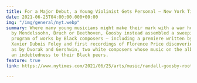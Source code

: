 ```yaml
---
title: For a Major Debut, a Young Violinist Gets Personal — New York Times
date: 2021-06-25T04:00:00.000+00:00
img: "/img/general/nyt.webp"
summary: Where many young musicians might make their mark with a war horse concerto
  by Mendelssohn, Bruch or Beethoven, Goosby instead assembled a sweeping recital
  program of works by Black composers — including a premiere written by the bassist
  Xavier Dubois Foley and first recordings of Florence Price discoveries — as well
  as by Dvorak and Gershwin, two white composers whose music on the album reveals
  an indebtedness to their Black peers.
feature: true
link: https://www.nytimes.com/2021/06/25/arts/music/randall-goosby-roots.html

---
```

